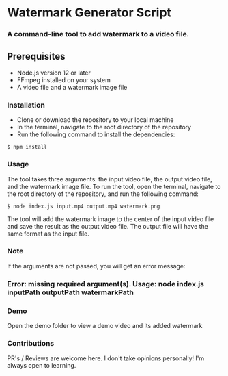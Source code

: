 # Watermark Generator Script
### A command-line tool to add watermark to a video file.

## Prerequisites
* Node.js version 12 or later
* FFmpeg installed on your system
* A video file and a watermark image file
### Installation
* Clone or download the repository to your local machine
* In the terminal, navigate to the root directory of the repository
* Run the following command to install the dependencies:

```
$ npm install
```
### Usage
The tool takes three arguments: the input video file, the output video file, and the watermark image file. To run the tool, open the terminal, navigate to the root directory of the repository, and run the following command:

```
$ node index.js input.mp4 output.mp4 watermark.png
```

The tool will add the watermark image to the center of the input video file and save the result as the output video file. The output file will have the same format as the input file.

### Note
If the arguments are not passed, you will get an error message:

### Error: missing required argument(s). Usage: node index.js inputPath outputPath watermarkPath

### Demo
Open the demo folder to view a demo video and its added watermark

### Contributions
PR's / Reviews are welcome here. I don't take opinions personally! I'm always open to learning.